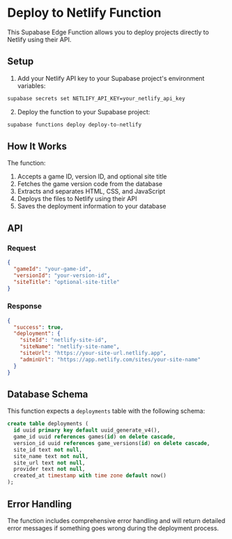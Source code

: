 # Deploy to Netlify Function

This Supabase Edge Function allows you to deploy projects directly to Netlify using their API.

## Setup

1. Add your Netlify API key to your Supabase project's environment variables:

```bash
supabase secrets set NETLIFY_API_KEY=your_netlify_api_key
```

2. Deploy the function to your Supabase project:

```bash
supabase functions deploy deploy-to-netlify
```

## How It Works

The function:

1. Accepts a game ID, version ID, and optional site title
2. Fetches the game version code from the database
3. Extracts and separates HTML, CSS, and JavaScript
4. Deploys the files to Netlify using their API
5. Saves the deployment information to your database

## API

### Request

```json
{
  "gameId": "your-game-id",
  "versionId": "your-version-id",
  "siteTitle": "optional-site-title"
}
```

### Response

```json
{
  "success": true,
  "deployment": {
    "siteId": "netlify-site-id",
    "siteName": "netlify-site-name",
    "siteUrl": "https://your-site-url.netlify.app",
    "adminUrl": "https://app.netlify.com/sites/your-site-name"
  }
}
```

## Database Schema

This function expects a `deployments` table with the following schema:

```sql
create table deployments (
  id uuid primary key default uuid_generate_v4(),
  game_id uuid references games(id) on delete cascade,
  version_id uuid references game_versions(id) on delete cascade,
  site_id text not null,
  site_name text not null,
  site_url text not null,
  provider text not null,
  created_at timestamp with time zone default now()
);
```

## Error Handling

The function includes comprehensive error handling and will return detailed error messages if something goes wrong during the deployment process.
